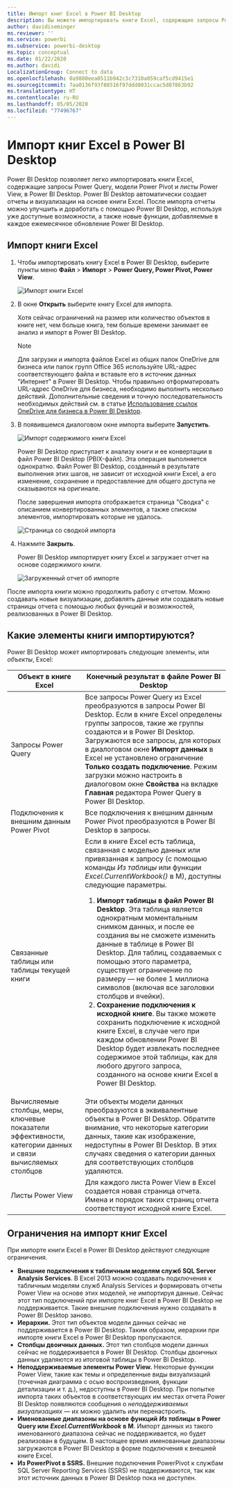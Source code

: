 ```yaml
---
title: Импорт книг Excel в Power BI Desktop
description: Вы можете импортировать книги Excel, содержащие запросы Power Query, модели Power Pivot и листы Power View, в Power BI Desktop.
author: davidiseminger
ms.reviewer: ''
ms.service: powerbi
ms.subservice: powerbi-desktop
ms.topic: conceptual
ms.date: 01/22/2020
ms.author: davidi
LocalizationGroup: Connect to data
ms.openlocfilehash: 0a9880eea0511b942c3c7310a059caf5cd9415e1
ms.sourcegitcommit: 7aa0136f93f88516f97ddd8031ccac5d07863b92
ms.translationtype: HT
ms.contentlocale: ru-RU
ms.lasthandoff: 05/05/2020
ms.locfileid: "77496767"
---
```

# <a name="import-excel-workbooks-into-power-bi-desktop"></a>Импорт книг Excel в Power BI Desktop
Power BI Desktop позволяет легко импортировать книги Excel, содержащие запросы Power Query, модели Power Pivot и листы Power View, в Power BI Desktop. Power BI Desktop автоматически создает отчеты и визуализации на основе книги Excel. После импорта отчеты можно улучшить и доработать с помощью Power BI Desktop, используя уже доступные возможности, а также новые функции, добавляемые в каждое ежемесячное обновление Power BI Desktop.

## <a name="how-do-i-import-an-excel-workbook"></a>Импорт книги Excel
1. Чтобы импортировать книгу Excel в Power BI Desktop, выберите пункты меню **Файл** > **Импорт** > **Power Query, Power Pivot, Power View**.

   ![Импорт книги Excel](media/desktop-import-excel-workbooks/importexceltopbi_1.png)


2. В окне **Открыть** выберите книгу Excel для импорта. 

   Хотя сейчас ограничений на размер или количество объектов в книге нет, чем больше книга, тем больше времени занимает ее анализ и импорт в Power BI Desktop.

   > [!NOTE]
   > Для загрузки и импорта файлов Excel из общих папок OneDrive для бизнеса или папок групп Office 365 используйте URL-адрес соответствующего файла и вставьте его в источник данных "Интернет" в Power BI Desktop. Чтобы правильно отформатировать URL-адрес OneDrive для бизнеса, необходимо выполнить несколько действий. Дополнительные сведения и точную последовательность необходимых действий см. в статье [Использование ссылок OneDrive для бизнеса в Power BI Desktop](desktop-use-onedrive-business-links.md).
   > 
   > 

3. В появившемся диалоговом окне импорта выберите **Запустить**.

   ![Импорт содержимого книги Excel](media/desktop-import-excel-workbooks/import-excel-power-bi-5.png)


   Power BI Desktop приступает к анализу книги и ее конвертации в файл Power BI Desktop (PBIX-файл). Эта операция выполняется однократно. Файл Power BI Desktop, созданный в результате выполнения этих шагов, не зависит от исходной книги Excel, а его изменение, сохранение и предоставление для общего доступа не сказываются на оригинале.

   После завершения импорта отображается страница "Сводка" с описанием конвертированных элементов, а также списком элементов, импортировать которые не удалось.

   ![Страница со сводкой импорта](media/desktop-import-excel-workbooks/importexceltopbi_3.png)

4. Нажмите **Закрыть**. 

   Power BI Desktop импортирует книгу Excel и загружает отчет на основе содержимого книги.

   ![Загруженный отчет об импорте](media/desktop-import-excel-workbooks/importexceltopbi_4.png)

После импорта книги можно продолжить работу с отчетом. Можно создавать новые визуализации, добавлять данные или создавать новые страницы отчета с помощью любых функций и возможностей, реализованных в Power BI Desktop.

## <a name="which-workbook-elements-are-imported"></a>Какие элементы книги импортируются?
Power BI Desktop может импортировать следующие элементы, или *объекты*, Excel:

| Объект в книге Excel | Конечный результат в файле Power BI Desktop |
| --- | --- |
| Запросы Power Query |Все запросы Power Query из Excel преобразуются в запросы Power BI Desktop. Если в книге Excel определены группы запросов, такие же группы создаются и в Power BI Desktop. Загружаются все запросы, для которых в диалоговом окне **Импорт данных** в Excel не установлено ограничение **Только создать подключение**. Режим загрузки можно настроить в диалоговом окне **Свойства** на вкладке **Главная** редактора Power Query в Power BI Desktop. |
| Подключения к внешним данным Power Pivot |Все подключения к внешним данным Power Pivot преобразуются в Power BI Desktop в запросы. |
| Связанные таблицы или таблицы текущей книги |Если в книге Excel есть таблица, связанная с моделью данных или привязанная к запросу (с помощью команды *Из таблицы* или функции *Excel.CurrentWorkbook()* в M), доступны следующие параметры. <ol><li><b>Импорт таблицы в файл Power BI Desktop</b>. Эта таблица является однократным моментальным снимком данных, и после ее создания вы не сможете изменить данные в таблице в Power BI Desktop. Для таблиц, создаваемых с помощью этого параметра, существует ограничение по размеру — не более 1 миллиона символов (включая все заголовки столбцов и ячейки).</li><li><b>Сохранение подключения к исходной книге</b>. Вы также можете сохранить подключение к исходной книге Excel, в случае чего при каждом обновлении Power BI Desktop будет извлекать последнее содержимое этой таблицы, как для любого другого запроса, созданного на основе книги Excel в Power BI Desktop.</li></ul> |
| Вычисляемые столбцы, меры, ключевые показатели эффективности, категории данных и связи вычисляемых столбцов |Эти объекты модели данных преобразуются в эквивалентные объекты в Power BI Desktop. Обратите внимание, что некоторые категории данных, такие как изображение, недоступны в Power BI Desktop. В этих случаях сведения о категории данных для соответствующих столбцов удаляются. |
| Листы Power View |Для каждого листа Power View в Excel создается новая страница отчета. Имена и порядок таких страниц отчета соответствуют исходной книге Excel. |

## <a name="are-there-any-limitations-to-importing-a-workbook"></a>Ограничения на импорт книг Excel
При импорте книги Excel в Power BI Desktop действуют следующие ограничения.

* **Внешние подключения к табличным моделям служб SQL Server Analysis Services**. В Excel 2013 можно создавать подключения к табличным моделям служб Analysis Services и формировать отчеты Power View на основе этих моделей, не импортируя данные. Сейчас этот тип подключений при импорте книг Excel в Power BI Desktop не поддерживается. Такие внешние подключения нужно создавать в Power BI Desktop заново.
* **Иерархии.** Этот тип объектов модели данных сейчас не поддерживается в Power BI Desktop. Таким образом, иерархии при импорте книги Excel в Power BI Desktop пропускаются.
* **Столбцы двоичных данных.** Этот тип столбцов модели данных сейчас не поддерживается в Power BI Desktop. Столбцы двоичных данных удаляются из итоговой таблицы в Power BI Desktop.
* **Неподдерживаемые элементы Power View.** Некоторые функции Power View, такие как темы и определенные виды визуализаций (точечная диаграмма с осью воспроизведения, функции детализации и т. д.), недоступны в Power BI Desktop. При попытке импорта таких объектов в соответствующих им местах отчета Power BI Desktop появляются сообщения о *неподдерживаемых визуализациях* — их можно удалить или перенастроить.
* **Именованные диапазоны на основе функций** ***Из таблицы*** **в Power Query или** ***Excel.CurrentWorkbook*** **в M**. Импорт данных из такого именованного диапазона сейчас не поддерживается, но будет реализован в будущем. В настоящее время именованные диапазоны загружаются в Power BI Desktop в форме подключения к внешней книге Excel.
* **Из PowerPivot в SSRS.** Внешние подключения PowerPivot к службам SQL Server Reporting Services (SSRS) не поддерживаются, так как этот источник данных в Power BI Desktop пока не доступен.

